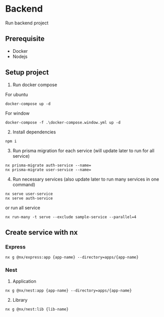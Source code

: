 # Backend

Run backend project

## Prerequisite

- Docker
- Nodejs

## Setup project

1. Run docker compose

For ubuntu

```
docker-compose up -d
```

For window

```
docker-compose -f .\docker-compose.window.yml up -d
```

2. Install dependencies

```
npm i
```

3. Run prisma migration for each service (will update later to run for all service)

```
nx prisma-migrate auth-service --name=
nx prisma-migrate user-service --name=
```

4. Run necessary services (also update later to run many services in one command)

```
nx serve user-service
nx serve auth-service
```

or run all service

```
nx run-many -t serve --exclude sample-service --parallel=4
```

## Create service with nx

### Express

```
nx g @nx/express:app {app-name} --directory=apps/{app-name}
```

### Nest

1. Application

```
nx g @nx/nest:app {app-name} --directory=apps/{app-name}
```

2. Library

```
nx g @nx/nest:lib {lib-name}
```
